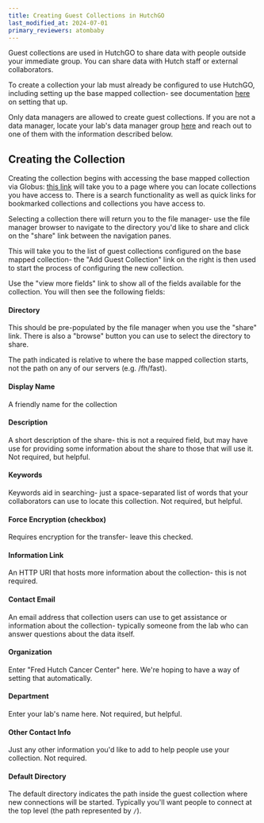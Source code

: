 ```yaml
---
title: Creating Guest Collections in HutchGO
last_modified_at: 2024-07-01
primary_reviewers: atombaby
---
```


Guest collections are used in HutchGO to share data with people outside your immediate group.  You can share data with Hutch staff or external collaborators.

To create a collection your lab must already be configured to use HutchGO, including setting up the base mapped collection- see documentation [here](scicomputing/hutchgo_overview) on setting that up.

Only data managers are allowed to create guest collections.  If you are not a data manager, locate your lab's data manager group [here](https://app.globus.org/groups) and reach out to one of them with the information described below.

## Creating the Collection

Creating the collection begins with accessing the base mapped collection via Globus: [this link](https://app.globus.org/file-manager/collections) will take you to a page where you can locate collections you have access to.  There is a search functionality as well as quick links for bookmarked collections and collections you have access to.

Selecting a collection there will return you to the file manager- use the file manager browser to navigate to the directory you'd like to share and click on the "share" link between the navigation panes.

This will take you to the list of guest collections configured on the base mapped collection- the "Add Guest Collection" link on the right is then used to start the process of configuring the new collection.

Use the "view more fields" link to show all of the fields available for the collection.  You will then see the following fields:

#### Directory

This should be pre-populated by the file manager when you use the "share" link.  There is also a "browse" button you can use to select the directory to share.

The path indicated is relative to where the base mapped collection starts, not the path on any of our servers (e.g. /fh/fast).

#### Display Name

A friendly name for the collection

#### Description

A short description of the share- this is not a required field, but may have use for providing some information about the share to those that will use it. Not required, but helpful.

#### Keywords

Keywords aid in searching- just a space-separated list of words that your collaborators can use to locate this collection. Not required, but helpful.

#### Force Encryption (checkbox)

Requires encryption for the transfer- leave this checked.

#### Information Link

An HTTP URI that hosts more information about the collection- this is not required.

#### Contact Email

An email address that collection users can use to get assistance or information about the collection- typically someone from the lab who can answer questions about the data itself.

#### Organization

Enter "Fred Hutch Cancer Center" here.  We're hoping to have a way of setting that automatically.

#### Department

Enter your lab's name here. Not required, but helpful.

#### Other Contact Info

Just any other information you'd like to add to help people use your collection. Not required.

#### Default Directory

The default directory indicates the path inside the guest collection where new connections will be started.  Typically you'll want people to connect at the top level (the path represented by `/`).
